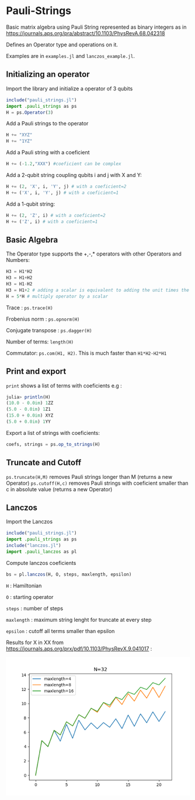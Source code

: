 # Pauli-Strings
Basic matrix algebra using Pauli String represented as binary integers as in https://journals.aps.org/pra/abstract/10.1103/PhysRevA.68.042318

Defines an Operator type and operations on it.

Examples are in `examples.jl` and `lanczos_example.jl`.

## Initializing an operator

Import the library and initialize a operator of 3 qubits
```julia
include("pauli_strings.jl")
import .pauli_strings as ps
H = ps.Operator(3)
```

Add a Pauli strings to the operator
```julia
H += "XYZ"
H += "1YZ"
```

Add a Pauli string with a coeficient
```julia
H += (-1.2,"XXX") #coeficient can be complex
```

Add a 2-qubit string coupling qubits i and j with X and Y:
```julia
H += (2, 'X', i, 'Y', j) # with a coeficient=2
H += ('X', i, 'Y', j) # with a coeficient=1
```

Add a 1-qubit string:
```julia
H += (2, 'Z', i) # with a coeficient=2
H += ('Z', i) # with a coeficient=1
```

## Basic Algebra
The Operator type supports the +,-,* operators with other Operators and Numbers:
```julia
H3 = H1*H2
H3 = H1+H2
H3 = H1-H2
H3 = H1+2 # adding a scalar is equivalent to adding the unit times the scalar
H = 5*H # multiply operator by a scalar
```
Trace : `ps.trace(H)`

Frobenius norm : `ps.opnorm(H)`

Conjugate transpose : `ps.dagger(H)`

Number of terms: `length(H)`

Commutator: `ps.com(H1, H2)`. This is much faster than `H1*H2-H2*H1`


## Print and export
`print` shows a list of terms with coeficients e.g :
```julia
julia> println(H)
(10.0 - 0.0im) 1ZZ
(5.0 - 0.0im) 1Z1
(15.0 + 0.0im) XYZ
(5.0 + 0.0im) 1YY
```

Export a list of strings with coeficients:
```julia
coefs, strings = ps.op_to_strings(H)
```

## Truncate and Cutoff
`ps.truncate(H,M)` removes Pauli strings longer than M (returns a new Operator) 
`ps.cutoff(H,c)` removes Pauli strings with coeficient smaller than c in absolute value (returns a new Operator) 

## Lanczos
Import the Lanczos
```julia
include("pauli_strings.jl")
import .pauli_strings as ps
include("lanczos.jl")
import .pauli_lanczos as pl
```

Compute lanczos coeficients
```julia
bs = pl.lanczos(H, O, steps, maxlength, epsilon)
```
`H` : Hamiltonian

`O` : starting operator

`steps` : number of steps

`maxlength` : maximum string lenght for truncate at every step

`epsilon` : cutoff all terms smaller than epsilon

Results for X in XX from https://journals.aps.org/prx/pdf/10.1103/PhysRevX.9.041017 :

![plot](./lanczos_example.png)
